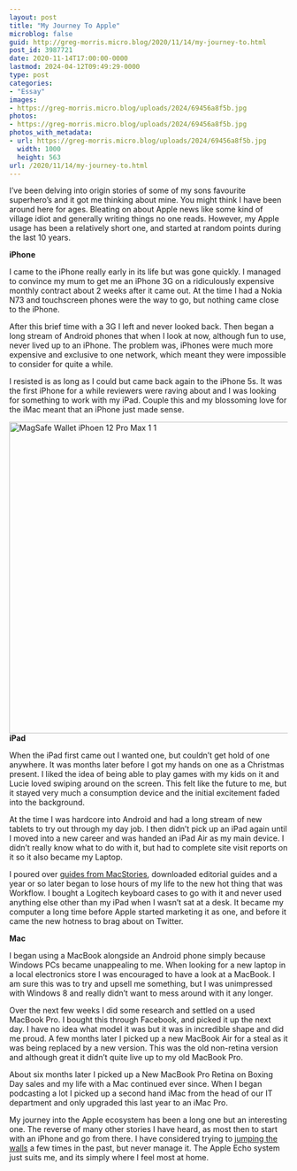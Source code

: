 ```yaml
---
layout: post
title: "My Journey To Apple"
microblog: false
guid: http://greg-morris.micro.blog/2020/11/14/my-journey-to.html
post_id: 3987721
date: 2020-11-14T17:00:00-0000
lastmod: 2024-04-12T09:49:29-0000
type: post
categories:
- "Essay"
images:
- https://greg-morris.micro.blog/uploads/2024/69456a8f5b.jpg
photos:
- https://greg-morris.micro.blog/uploads/2024/69456a8f5b.jpg
photos_with_metadata:
- url: https://greg-morris.micro.blog/uploads/2024/69456a8f5b.jpg
  width: 1000
  height: 563
url: /2020/11/14/my-journey-to.html
---
```

<!--kg-card-begin: html--><p>I’ve been delving into origin stories of some of my sons favourite superhero’s and it got me thinking about mine. You might think I have been around here for ages. Bleating on about Apple news like some kind of village idiot and generally writing things no one reads. However, my Apple usage has been a relatively short one, and started at random points during the last 10 years.</p>
<p><strong>iPhone</strong></p>
<p>I came to the iPhone really early in its life but was gone quickly. I managed to convince my mum to get me an iPhone 3G on a ridiculously expensive monthly contract about 2 weeks after it came out. At the time I had a Nokia N73 and touchscreen phones were the way to go, but nothing came close to the iPhone.</p>
<p>After this brief time with a 3G I left and never looked back. Then began a long stream of Android phones that when I look at now, although fun to use, never lived up to an iPhone. The problem was, iPhones were much more expensive and exclusive to one network, which meant they were impossible to consider for quite a while.</p>
<p>I resisted is as long as I could but came back again to the iPhone 5s. It was the first iPhone for a while reviewers were raving about and I was looking for something to work with my iPad. Couple this and my blossoming love for the iMac meant that an iPhone just made sense.</p>
<p><img loading="lazy" style="margin-left:auto;margin-right:auto" src="https://greg-morris.micro.blog/uploads/2024/69456a8f5b.jpg" alt="MagSafe Wallet iPhoen 12 Pro Max 1 1" title="MagSafe-Wallet-iPhoen-12-Pro-Max-1-1.jpg" border="0" width="1000" height="563" /><strong>iPad</strong></p>
<p>When the iPad first came out I wanted one, but couldn’t get hold of one anywhere. It was months later before I got my hands on one as a Christmas present. I liked the idea of being able to play games with my kids on it and Lucie loved swiping around on the screen. This felt like the future to me, but it stayed very much a consumption device and the initial excitement faded into the background.</p>
<p>At the time I was hardcore into Android and had a long stream of new tablets to try out through my day job. I then didn’t pick up an iPad again until I moved into a new career and was handed an iPad Air as my main device. I didn’t really know what to do with it, but had to complete site visit reports on it so it also became my Laptop.</p>
<p>I poured over <a href="https://www.macstories.net/stories/ipad-air-2-review-why-the-ipad-became-my-main-computer/">guides from MacStories</a>, downloaded editorial guides and a year or so later began to lose hours of my life to the new hot thing that was Workflow. I bought a Logitech keyboard cases to go with it and never used anything else other than my iPad when I wasn’t sat at a desk. It became my computer a long time before Apple started marketing it as one, and before it came the new hotness to brag about on Twitter.</p>
<p><strong>Mac</strong></p>
<p>I began using a MacBook alongside an Android phone simply because Windows PCs became unappealing to me. When looking for a new laptop in a local electronics store I was encouraged to have a look at a MacBook. I am sure this was to try and upsell me something, but I was unimpressed with Windows 8 and really didn’t want to mess around with it any longer.</p>
<p>Over the next few weeks I did some research and settled on a used MacBook Pro. I bought this through Facebook, and picked it up the next day. I have no idea what model it was but it was in incredible shape and did me proud. A few months later I picked up a new MacBook Air for a steal as it was being replaced by a new version. This was the old non-retina version and although great it didn’t quite live up to my old MacBook Pro.</p>
<p>About six months later I picked up a New MacBook Pro Retina on Boxing Day sales and my life with a Mac continued ever since. When I began podcasting a lot I picked up a second hand iMac from the head of our IT department and only upgraded this last year to an iMac Pro.</p>
<p>My journey into the Apple ecosystem has been a long one but an interesting one. The reverse of many other stories I have heard, as most then to start with an iPhone and go from there. I have considered trying to <a href="https://gr36.com/considering-jumping-the-walls/">jumping the walls</a> a few times in the past, but never manage it. The Apple Echo system just suits me, and its simply where I feel most at home.</p>
<!--kg-card-end: html-->
